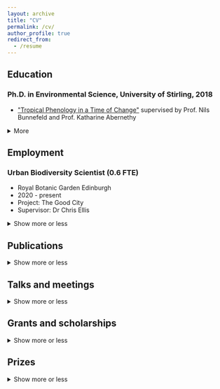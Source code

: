 ```yaml
---
layout: archive
title: "CV"
permalink: /cv/
author_profile: true
redirect_from:
  - /resume
---
```



## Education

### Ph.D. in Environmental Science, University of Stirling, 2018
  * ["Tropical Phenology in a Time of Change"](https://dspace.stir.ac.uk/handle/1893/29325#.Ymqu99PMI2w) supervised by Prof. Nils Bunnefeld and Prof. Katharine Abernethy

<details>
   <summary> More </summary> 
  
### M.Sc. in Conservation Science, Imperial College London, 2013
  * "What's the Catch? Mosquito Net Fishing in Coastal East Africa" supervised by Prof. EJ Milner Gulland and Dr Nick Hill

### B.A. in Biological Sciences, University of Oxford, 2010
  * supervised by Mr Timothy Walker (University of Oxford Botanic Garden)
  
</details>
  
## Employment

### Urban Biodiversity Scientist (0.6 FTE)
  * Royal Botanic Garden Edinburgh
  * 2020 - present
  * Project: The Good City
  * Supervisor: Dr Chris Ellis

<details>
   <summary> Show more or less </summary>
  
### Postdoctoral Research Assistant (0.4 FTE) 
  * UK Centre for Ecology and Hydrology (CEH)
  * 2019 - 2020
  * Project: [Phenology and ecological genetics in the Kenyan drylands](https://emma-bush.github.io/portfolio/kenya-drylands/)
  * Supervisor: Dr Stephen Cavers

### Postdoctoral Research Assistant (0.5 FTE) 
  * University of Stirling
  * 2019 - 2020
  * Project: [Long term trends in Central African Forest Phenology](https://emma-bush.github.io/portfolio/lope/)
  * Supervisor: Prof Katharine Abernethy

### Academic Researcher
  * University of Oxford
  * 2010 - 2012
  * Project: A global review of the exotic pet trade
  * Project: Effects of tropical forest modification and fragmentation on dung beetle biodiversity and ecosystem functioning
  * Project: Woodland recovery after removal of deer: cascade effects for small mammals 
  * Supervisors: Prof. David Macdonald and Dr Eleanor Slade
</details>

## Publications
<details>
  <summary> Show more or less </summary>
  
  <ul>{% for post in site.publications reversed %}
    {% include archive-single-cv.html %}
  {% endfor %}</ul>

Reviewer for: Journal of Plant Ecology, Biotropica, Biological Conservation, Ecology and Society and PeerJ
</details>

## Talks and meetings
 <details>
  <summary>Show more or less</summary>
      
  <ul>{% for post in site.talks reversed %}
    {% include archive-single-talk-cv.html %}
  {% endfor %}</ul>
  </details>
  
## Grants and scholarships
 <details>
  <summary>Show more or less</summary>
  
* COP26 International Climate Change Network grant (2021), The Royal Society of Edinburgh - £9920 to fund 6 month networking project for the African Phenology Network (PI).
* Research Grant (2019), National Parks Agency Gabon - £31,533 to fund 12-month (0.5 FTE) PDRA at the University of Stirling (Co-I).
* Connect+ grant (2018), University of Stirling - £6150 to fund workshop (Co-I).
* Collaborative Impact Studentship (2013) joint funded between University of Stirling and National Parks Agency Gabon (ANPN) - £67,200/4 years stipend + £16,000 training and fieldwork costs.
* Tropical Agriculture Association Masters Award (2013) - £1000 fieldwork costs (PI).
* Imperial College Conservation Science (ICCS) Project Bursary Award (2013) - £500 fieldwork costs (PI).
* Conservation Science MSc Bursary (2012) - £4000 living expenses.
* Imperial College London Rector’s Scholarship Fund Masters Award (2012) - £5000 living expenses and fees.
* Peoples Trust for Endangered Species Graduate Research Internship (2010) - £6000 fieldwork costs (PI).
* Hertford College Academic Scholarship, University of Oxford (2009)
    </details>
    
## Prizes
<details>
  <summary>Show more or less</summary>
    
* Shortlisted for the Robert May Prize (2018), Methods in Ecology and Evolution, British Ecological Society
* Best PhD Student publication (2016), Winter Symposium, University of Stirling
* Best PhD Student presentation (2015), Winter Symposium, University of Stirling
</details>
